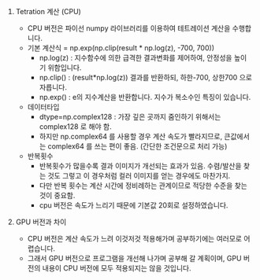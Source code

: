 1. Tetration 계산 (CPU)
   - CPU 버전은 파이선 numpy 라이브러리를 이용하여 테트레이션 계산을 수행합니다.
   - 기본 계산식 = np.exp(np.clip(result * np.log(z), -700, 700))
     - np.log(z) : 지수함수에 의한 급격한 결과변화를 제어하여, 안정성을 높이기 위함입니다.
     - np.clip() : (result*np.log(z)) 결과를 반환하되, 하한-700, 상한700 으로 자릅니다.
     - np.exp() : e의 지수계산을 반환합니다. 지수가 복소수인 특징이 있습니다.
   - 데이터타입
     - dtype=np.complex128 : 가장 깊은 곳까지 줌인하기 위해서는 complex128 로 해야 함.
     - 하지만 np.complex64 를 사용할 경우 계산 속도가 빨라지므로, 큰값에서는 complex64 를 쓰는 편이 좋음. (간단한 조건문으로 처리 가능)
   - 반복횟수
     - 반복횟수가 많을수록 결과 이미지가 개선되는 효과가 있음. 수렴/발산을 찾는 것도 그렇고 이 경우처럼 컬러 이미지를 얻는 경우에도 마찬가지.
     - 다만 반복 횟수는 계산 시간에 정비례하는 관계이므로 적당한 수준을 찾는 것이 중요함. 
     - cpu 버전은 속도가 느리기 때문에 기본값 20회로 설정하였습니다.

2. GPU 버전과 차이
   - CPU 버전은 계산 속도가 느려 이것저것 적용해가며 공부하기에는 여러모로 어렵습니다.
   - 그래서 GPU 버전으로 프로그램을 개선해 나가며 공부해 갈 계획이며, GPU 버전의 내용이 CPU 버전에 모두 적용되지는 않을 것입니다. 
